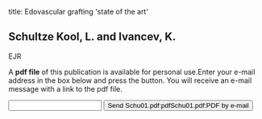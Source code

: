 title: Edovascular grafting 'state of the art'

## Schultze Kool, L. and Ivancev, K.
EJR

A <b>pdf file</b> of this publication is available for personal use.Enter your e-mail address in the box below and press the button. You will receive an e-mail message with a link to the pdf file.
<form action="sender.php">  <input type="text" name="email">  <input type="submit" value="Send Schu01.pdf:pdfSchu01.pdf:PDF by e-mail"></form>